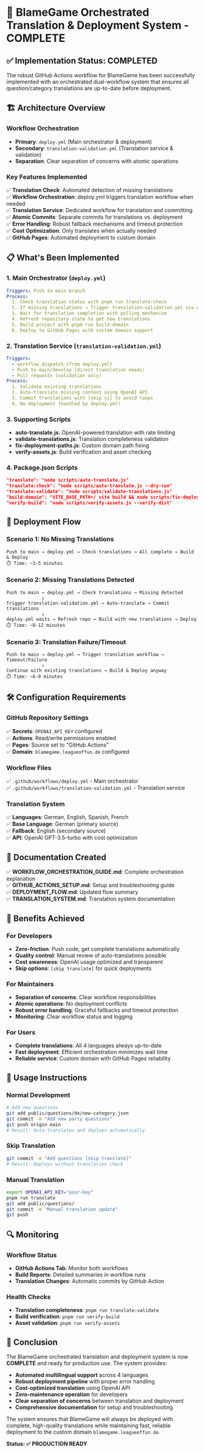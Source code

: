 # 🎉 BlameGame Orchestrated Translation & Deployment System - COMPLETE

## ✅ Implementation Status: COMPLETED

The robust GitHub Actions workflow for BlameGame has been successfully implemented with an orchestrated dual-workflow system that ensures all question/category translations are up-to-date before deployment.

## 🏗️ Architecture Overview

### Workflow Orchestration
- **Primary**: `deploy.yml` (Main orchestrator & deployment)
- **Secondary**: `translation-validation.yml` (Translation service & validation)
- **Separation**: Clear separation of concerns with atomic operations

### Key Features Implemented
✅ **Translation Check**: Automated detection of missing translations  
✅ **Workflow Orchestration**: deploy.yml triggers translation workflow when needed  
✅ **Translation Service**: Dedicated workflow for translation and committing  
✅ **Atomic Commits**: Separate commits for translations vs. deployment  
✅ **Error Handling**: Robust fallback mechanisms and timeout protection  
✅ **Cost Optimization**: Only translates when actually needed  
✅ **GitHub Pages**: Automated deployment to custom domain  

## 📋 What's Been Implemented

### 1. Main Orchestrator (`deploy.yml`)
```yaml
Triggers: Push to main branch
Process:
  1. Check translation status with pnpm run translate:check
  2. If missing translations → Trigger translation-validation.yml via workflow_dispatch
  3. Wait for translation completion with polling mechanism
  4. Refresh repository state to get new translations
  5. Build project with pnpm run build:domain
  6. Deploy to GitHub Pages with custom domain support
```

### 2. Translation Service (`translation-validation.yml`)
```yaml
Triggers: 
  - workflow_dispatch (from deploy.yml)
  - Push to main/develop (direct translation needs)
  - Pull requests (validation only)
Process:
  1. Validate existing translations
  2. Auto-translate missing content using OpenAI API
  3. Commit translations with [skip ci] to avoid loops
  4. No deployment (handled by deploy.yml)
```

### 3. Supporting Scripts
- **auto-translate.js**: OpenAI-powered translation with rate limiting
- **validate-translations.js**: Translation completeness validation
- **fix-deployment-paths.js**: Custom domain path fixing
- **verify-assets.js**: Build verification and asset checking

### 4. Package.json Scripts
```json
"translate": "node scripts/auto-translate.js"
"translate:check": "node scripts/auto-translate.js --dry-run"
"translate:validate": "node scripts/validate-translations.js"
"build:domain": "VITE_BASE_PATH=/ vite build && node scripts/fix-deployment-paths.js"
"verify-build": "node scripts/verify-assets.js --verify-dist"
```

## 🚀 Deployment Flow

### Scenario 1: No Missing Translations
```
Push to main → deploy.yml → Check translations → All complete → Build & Deploy
⏱️ Time: ~3-5 minutes
```

### Scenario 2: Missing Translations Detected
```
Push to main → deploy.yml → Check translations → Missing detected
             ↓
Trigger translation-validation.yml → Auto-translate → Commit translations
             ↓
deploy.yml waits → Refresh repo → Build with new translations → Deploy
⏱️ Time: ~8-12 minutes
```

### Scenario 3: Translation Failure/Timeout
```
Push to main → deploy.yml → Trigger translation workflow → Timeout/Failure
             ↓
Continue with existing translations → Build & Deploy anyway
⏱️ Time: ~6-8 minutes
```

## 🛠️ Configuration Requirements

### GitHub Repository Settings
✅ **Secrets**: `OPENAI_API_KEY` configured  
✅ **Actions**: Read/write permissions enabled  
✅ **Pages**: Source set to "GitHub Actions"  
✅ **Domain**: `blamegame.leagueoffun.de` configured  

### Workflow Files
✅ `.github/workflows/deploy.yml` - Main orchestrator  
✅ `.github/workflows/translation-validation.yml` - Translation service  

### Translation System
✅ **Languages**: German, English, Spanish, French  
✅ **Base Language**: German (primary source)  
✅ **Fallback**: English (secondary source)  
✅ **API**: OpenAI GPT-3.5-turbo with cost optimization  

## 📖 Documentation Created

✅ **WORKFLOW_ORCHESTRATION_GUIDE.md**: Complete orchestration explanation  
✅ **GITHUB_ACTIONS_SETUP.md**: Setup and troubleshooting guide  
✅ **DEPLOYMENT_FLOW.md**: Updated flow summary  
✅ **TRANSLATION_SYSTEM.md**: Translation system documentation  

## 🎯 Benefits Achieved

### For Developers
- **Zero-friction**: Push code, get complete translations automatically
- **Quality control**: Manual review of auto-translations possible
- **Cost awareness**: OpenAI usage optimized and transparent
- **Skip options**: `[skip translate]` for quick deployments

### For Maintainers
- **Separation of concerns**: Clear workflow responsibilities
- **Atomic operations**: No deployment conflicts
- **Robust error handling**: Graceful fallbacks and timeout protection
- **Monitoring**: Clear workflow status and logging

### For Users
- **Complete translations**: All 4 languages always up-to-date
- **Fast deployment**: Efficient orchestration minimizes wait time
- **Reliable service**: Custom domain with GitHub Pages reliability

## 🚦 Usage Instructions

### Normal Development
```bash
# Add new questions
git add public/questions/de/new-category.json
git commit -m "Add new party questions"
git push origin main
# Result: Auto-translates and deploys automatically
```

### Skip Translation
```bash
git commit -m "Add questions [skip translate]"
# Result: Deploys without translation check
```

### Manual Translation
```bash
export OPENAI_API_KEY="your-key"
pnpm run translate
git add public/questions/
git commit -m "Manual translation update"
git push
```

## 🔍 Monitoring

### Workflow Status
- **GitHub Actions Tab**: Monitor both workflows
- **Build Reports**: Detailed summaries in workflow runs
- **Translation Changes**: Automatic commits by GitHub Action

### Health Checks
- **Translation completeness**: `pnpm run translate:validate`
- **Build verification**: `pnpm run verify-build`
- **Asset validation**: `pnpm run verify-assets`

## 🎊 Conclusion

The BlameGame orchestrated translation and deployment system is now **COMPLETE** and ready for production use. The system provides:

- **Automated multilingual support** across 4 languages
- **Robust deployment pipeline** with proper error handling
- **Cost-optimized translation** using OpenAI API
- **Zero-maintenance operation** for developers
- **Clear separation of concerns** between translation and deployment
- **Comprehensive documentation** for setup and troubleshooting

The system ensures that BlameGame will always be deployed with complete, high-quality translations while maintaining fast, reliable deployment to the custom domain `blamegame.leagueoffun.de`.

**Status: ✅ PRODUCTION READY**
